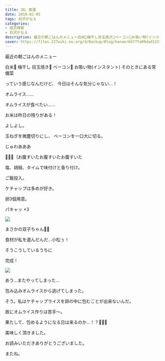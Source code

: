 ```yaml
---
title: 38。食運
date: 2018-02-05
tags: 白沢かなえ
categories: 
- 成员博客
- 白沢かなえ
description: 最近の朝ごはんのメニュー白米🍚梅干し目玉焼き🍳ベーコン🥓お吸い物(インスタント)そのときにある常備菜っていう感じなんだけど、今日はそんな気分じゃない…！...
cover: https://files.227wiki.eu.org/d/Backup/Blog/kanae/b5f7fa09dad133123aaf1b8205f58.jpg 
---
```








最近の朝ごはんのメニュー


白米🍚
梅干し
目玉焼き🍳
ベーコン🥓
お吸い物(インスタント)
そのときにある常備菜


っていう感じなんだけど、
今日はそんな気分じゃない…！










オムライス……





オムライスが食べたい……







お米は昨日の残りがある！





よしよし。






玉ねぎを微塵切りにし、
ベーコンを一口大に切る。






じゅわあああ






🧚🏻‍♀️｛お腹すいたお腹すいたお腹すいた







塩、胡椒、タイムで味付けと香り付け。






ご飯投入。






ケチャップは多めが好き。









卵3個用意。






パキャッ ×3


![](https://files.227wiki.eu.org/d/Backup/Blog/kanae/b5f7fa09dad133123aaf1b8205f58.jpg)




まさかの双子ちゃん🐣🐣





食材が私を選んだんだ…小松ぅ！










そうこうしているうちに


完成！


![](https://files.227wiki.eu.org/d/Backup/Blog/kanae/b5f7fa09dad133123aaf1b8205f58-01.jpg)




あう…またやってしまった…



包み込みオムライスから逃げてしまった。



そう。私はケチャップライスを卵の中に包むことが出来ないんだ。



故にオムライス作りは苦手〜。



果たして、包めるようになる日は来るのか…！？🙅🏻‍♀️















美味しく頂きました。














お読みいただきありがとうございました。

またね。


